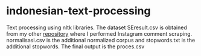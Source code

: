 # indonesian-text-processing
Text processing using nltk libraries. The dataset SEresult.csv is obtained from my other [repository](https://github.com/farrahmaharani/Instagram-Comment-Scraping) where I performed Instagram comment scraping.
normalisasi.csv is the additional normalized corpus and stopwords.txt is the additional stopwords. The final output is the proces.csv

